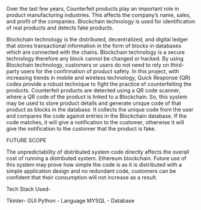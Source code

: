 
Over the last few years, Counterfeit products play an important role in product manufacturing industries. This affects the company’s name, sales, and profit of the companies. Blockchain technology is used for identification of real products and detects fake products.

Blockchain technology is the distributed, decentralized, and digital ledger that stores transactional information in the form of blocks in databases which are connected with the chains. Blockchain technology is a secure technology therefore any block cannot be changed or hacked. By using Blockchain technology, customers or users do not need to rely on third-party users for the confirmation of product safety.
In this project, with increasing trends in mobile and wireless technology, Quick Response (QR) codes provide a robust technique to fight the practice of counterfeiting the products. Counterfeit products are detected using a QR code scanner, where a QR code of the product is linked to a Blockchain. So, this system may be used to store product details and generate unique code of that product as blocks in the database. It collects the unique code from the user and compares the code against entries in the Blockchain database. If the code matches, it will give a notification to the customer, otherwise it will give the notification to the customer that the product is fake.


FUTURE SCOPE

The unpredictability of distributed system code directly affects the overall cost of running a distributed system. 
Ethereum blockchain. Future use of this system may prove how simple the code is as it is distributed with a simple application design and no redundant code, customers can be confident that their consumption will not increase as a result.


Tech Stack Used-

Tkinter- GUI
Python - Language
MYSQL - Database

